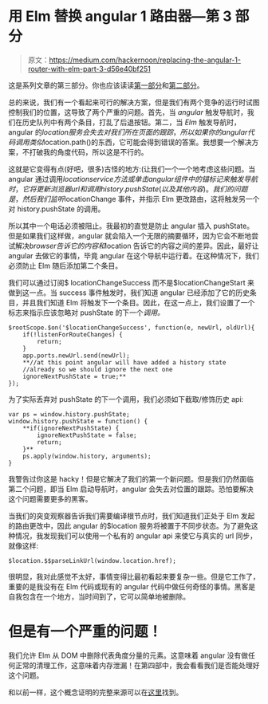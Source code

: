 # 用 Elm 替换 angular 1 路由器—第 3 部分

> 原文：<https://medium.com/hackernoon/replacing-the-angular-1-router-with-elm-part-3-d56e40bf251>

这是系列文章的第三部分。你也应该读读[第一部分](/@julianjelfs_61852/replacing-the-angular-1-router-with-elm-d71753e74e32#.q661pucta)和[第二部分](/@julianjelfs_61852/replacing-the-angular-1-router-with-elm-part-2-bf9c84934abf#.kdib3ce9i)。

总的来说，我们有一个看起来可行的解决方案，但是我们有两个竞争的运行时试图控制我们的位置，这导致了两个严重的问题。首先，当 *angular* 触发导航时，我们在历史队列中有两个条目，打乱了后退按钮。第二，当 *Elm* 触发导航时，angular 的$location 服务会失去对我们所在页面的跟踪，所以如果你的 angular 代码调用类似$location.path()的东西，它可能会得到错误的答案。我想要一个解决方案，不打破我的角度代码，所以这是不行的。

这就是它变得有点(好吧，很多)古怪的地方:(让我们一个一个地考虑这些问题。当 angular 通过调用$location service 方法或单击 angular 组件中的锚标记来触发导航时，它将更新浏览器 url 和调用 history.pushState(以及其他内容)。我们的问题是，然后我们监听$locationChange 事件，并指示 Elm 更改路由，这将触发另一个对 history.pushState 的调用。

所以其中一个电话必须被阻止。我最初的直觉是防止 angular 插入 pushState。但是如果我们这样做，angular 就会陷入一个无限的摘要循环，因为它会不断地尝试解决$browser 告诉它的内容和$location 告诉它的内容之间的差异。因此，最好让 angular 去做它的事情，毕竟 angular 在这个导航中运行着。在这种情况下，我们必须防止 Elm 随后添加第二个条目。

我们可以通过订阅$ locationChangeSuccess 而不是$locationChangeStart 来做到这一点。当 success 事件触发时，我们知道 angular 已经添加了它的历史条目，并且我们知道 Elm 将触发下一个条目。因此，在这一点上，我们设置了一个标志来指示应该忽略对 pushState 的下一个*调用。*

```
$rootScope.$on('$locationChangeSuccess', function(e, newUrl, oldUrl){
    if(!listenForRouteChanges) {
        return;
    }
    app.ports.newUrl.send(newUrl);
    **//at this point angular will have added a history state
    //already so we should ignore the next one
    ignoreNextPushState = true;**
});
```

为了实际丢弃对 pushState 的下一个调用，我们必须如下截取/修饰历史 api:

```
var ps = window.history.pushState;
window.history.pushState = function() {
    **if(ignoreNextPushState) {
        ignoreNextPushState = false;
        return;
    }**
    ps.apply(window.history, arguments);
}
```

我警告过你这是 hacky！但是它解决了我们的第一个新问题。但是我们仍然面临第二个问题，即当 Elm 启动导航时，angular 会失去对位置的跟踪。恐怕要解决这个问题需要更多的黑客。

当我们的突变观察器告诉我们需要编译根节点时，我们知道我们正处于 Elm 发起的路由更改中，因此 angular 的$location 服务将被置于不同步状态。为了避免这种情况，我发现我们可以使用一个私有的 angular api 来使它与真实的 url 同步，就像这样:

```
$location.$$parseLinkUrl(window.location.href);
```

很明显，我对此感觉不太好，事情变得比最初看起来要复杂一些。但是它工作了，重要的是我没有在 Elm 代码或现有的 angular 代码中做任何奇怪的事情。黑客是自我包含在一个地方，当时间到了，它可以简单地被删除。

# 但是有一个严重的问题！

我们允许 Elm 从 DOM 中删除代表角度分量的元素。这意味着 angular 没有做任何正常的清理工作，这意味着内存泄漏！在第四部中，我会看看我们是否能处理好这个问题。

和以前一样，这个概念证明的完整来源可以在[这里](https://github.com/travelrepublic/elm-angular-router)找到。